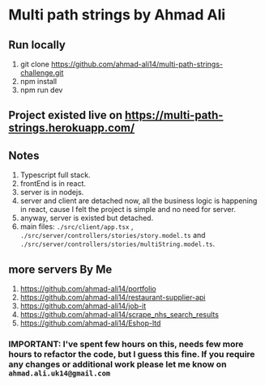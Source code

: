 # Multi path strings by Ahmad Ali

## Run locally

1. git clone <https://github.com/ahmad-ali14/multi-path-strings-challenge.git>
2. npm install
3. npm run dev

## Project existed live on <https://multi-path-strings.herokuapp.com/>

## Notes

1. Typescript full stack.
2. frontEnd is in react.
3. server is in nodejs.
4. server and client are detached now, all the business logic is happening in react, cause I felt the project is simple and no need for server.
5. anyway, server is existed but detached.
6. main files: `./src/client/app.tsx` , `./src/server/controllers/stories/story.model.ts` and `./src/server/controllers/stories/multiString.model.ts`.

## more servers By Me

1. <https://github.com/ahmad-ali14/portfolio>
2. <https://github.com/ahmad-ali14/restaurant-supplier-api>
3. <https://github.com/ahmad-ali14/job-it>
4. <https://github.com/ahmad-ali14/scrape_nhs_search_results>
5. <https://github.com/ahmad-ali14/Eshop-ltd>

### IMPORTANT: I've spent few hours on this, needs few more hours to refactor the code, but I guess this fine. If you require any changes or additional work please let me know on `ahmad.ali.uk14@gmail.com` 